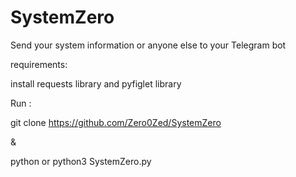 # SystemZero
Send your system information or anyone else to your Telegram bot

requirements:

install requests library and pyfiglet library

Run :

git clone https://github.com/Zero0Zed/SystemZero

&

python or python3 SystemZero.py
